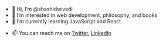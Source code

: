 - 👋 Hi, I’m @shashidwivedi
- 👀 I’m interested in web development, philosophy, and books
- 🌱 I’m currently learning JavaScript and React
<!--- 💞️ I’m looking to collaborate on ...--->
- 📫 You can reach me on [Twitter](https://twitter.com/shashidwee), [LinkedIn](https://www.linkedin.com/in/shashirdwivedi/)

<!---
shashidwivedi/shashidwivedi is a ✨ special ✨ repository because its `README.md` (this file) appears on your GitHub profile.
You can click the Preview link to take a look at your changes.
--->
